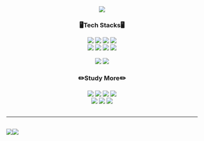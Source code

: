 <div align=center>
  <img src="https://capsule-render.vercel.app/api?height=200&text=Ga%Young %Yang&fontColor=eaeaea&fontAlign=50&fontAlignY=30&desc=Programmer&descAlign=70&descAlignY=61&type=waving&color=7f7f7f"/>
  
  <h3>🖥️Tech Stacks🖥️</h3>
  <img src="https://img.shields.io/badge/Vue.js-4FC08D?style=flat-square&logo=Vue.js&logoColor=white"/>
  <img src="https://img.shields.io/badge/HTML5-E34F26?style=flat-square&logo=html5&logoColor=white"/>
  <img src="https://img.shields.io/badge/CSS-1572B6?style=flat-square&logo=css3&logoColor=white"/>
  <img src="https://img.shields.io/badge/JavaScript-F7DF1E?style=flat-square&logo=javascript&logoColor=white"/>
  <br>
  
  <img src="https://img.shields.io/badge/Firebase-FFCA28?style=flat-square&logo=firebase&logoColor=white"/> 
  <img src="https://img.shields.io/badge/C-A8B9CC?style=flat-square&logo=C&logoColor=white"/>
  <img src="https://img.shields.io/badge/Java-007396?style=flat-square&logo=Java&logoColor=white"/>
  <img src="https://img.shields.io/badge/Python-3776AB?style=flat-square&logo=python&logoColor=white"/>
  <br><br>
  
  <img src="https://img.shields.io/badge/Adobephotoshop-31A8FF?style=flat-square&logo=adobephotoshop&logoColor=white"/>
  <img src="https://img.shields.io/badge/Adobeillustrator-FF9A00?style=flat-square&logo=adobeillustrator&logoColor=white"/>
  <br>
  
  <h3>✏️Study More✏️</h3>
  <img src="https://img.shields.io/badge/Spring-6DB33F?style=flat-square&logo=spring&logoColor=white"/>
  <img src="https://img.shields.io/badge/SpringBoot-6DB33F?style=flat-square&logo=springboot&logoColor=white"/>
  <img src="https://img.shields.io/badge/JSP-777BB4?style=flat-square&logo=Java&logoColor=white"/>
  <img src="https://img.shields.io/badge/Oracle-F80000?style=flat-square&logo=Oracle&logoColor=white"/>
  <br>
  <img src="https://img.shields.io/badge/React-61DAFB?style=flat-square&logo=react&logoColor=white"/>
  <img src="https://img.shields.io/badge/Node.js-339933?style=flat-square&logo=nodedotjs&logoColor=white"/>
  <img src="https://img.shields.io/badge/Android Studio-3DDC84?style=flat-square&logo=androidstudio&logoColor=white"/>
  <br>
  <br>
  
  <hr>
  <br>
</div>

<div align=center>
  <img src="https://github-readme-stats.vercel.app/api?username=dana0221&show_icons=true&theme=dark" style="float:left;"/>
  <img src="https://github-readme-stats.vercel.app/api/top-langs/?username=dana0221&layout=compact&theme=dark" style="float:left;"/>
</div>
